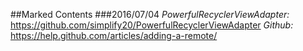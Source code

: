 ##Marked Contents 
###2016/07/04 
*PowerfulRecyclerViewAdapter:*
https://github.com/simplify20/PowerfulRecyclerViewAdapter 
*Github:*	
https://help.github.com/articles/adding-a-remote/ 	
